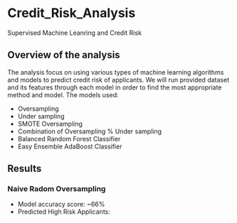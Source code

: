 # Credit_Risk_Analysis
Supervised Machine Leanring and Credit Risk

## Overview of the analysis
The analysis focus on using various types of machine learning algorithms and models to predict credit risk of applicants. We will run provided dataset and its features through each model in order to find the most appropriate method and model.
The models used: 
  - Oversampling
  - Under sampling
  - SMOTE Oversampling
  - Combination of Oversampling % Under sampling
  - Balanced Random Forest Classifier
  - Easy Ensemble AdaBoost Classifier

## Results
### Naive Radom Oversampling
- Model accuracy score: ~66%
- Predicted High Risk Applicants: 
